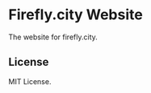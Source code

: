 Firefly.city Website
====================

The website for firefly.city.

License
-------

MIT License.
